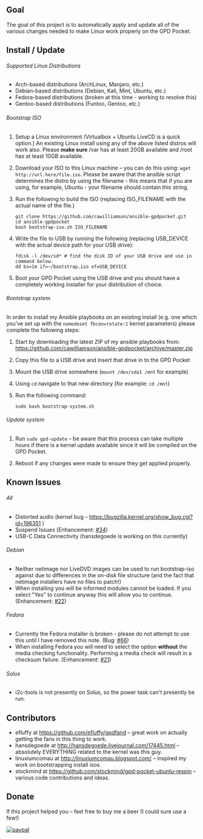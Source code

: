 ## Goal

The goal of this project is to automatically apply and update all of the various changes needed to make Linux work properly on the GPD Pocket.

## Install / Update

###### Supported Linux Distributions
- Arch-based distributions (ArchLinux, Manjaro, etc.)
- Debian-based distributions (Debian, Kali, Mint, Ubuntu, etc.)
- Fedora-based distributions (broken at this time - working to resolve this)
- Gentoo-based distributions (Funtoo, Gentoo, etc.)

###### Bootstrap ISO

1.  Setup a Linux environment (Virtualbox + Ubuntu LiveCD is a quick option.) An existing Linux install using any of the above listed distros will work also. Please **make sure** /var has at least 20GB available and /root has at least 10GB available.

2.  Download your ISO to this Linux machine – you can do this using: `wget http://url.here/file.iso`. Please be aware that the ansible script determines the distro by using the filename - this means that if you are using, for example, Ubuntu - your filename should contain this string.

3.  Run the following to build the ISO (replacing ISO_FILENAME with the actual name of the file.)

        git clone https://github.com/cawilliamson/ansible-gpdpocket.git
        cd ansible-gpdpocket
        bash bootstrap-iso.sh ISO_FILENAME

4.  Write the file to USB by running the following (replacing USB_DEVICE with the actual device path for your USB drive):

        fdisk -l /dev/sd* # find the disk ID of your USB drive and use in command below.
        dd bs=1m if=~/bootstrap.iso of=USB_DEVICE

5.  Boot your GPD Pocket using the USB drive and you should have a completely working installer for your distribution of choice.

###### Bootstrap system

In order to install my Ansible playbooks on an existing install (e.g. one which you've set up with the `nomodeset fbcon=rotate:1` kernel parameters) please complete the following steps:

1.  Start by downloading the latest ZIP of my ansible playbooks from:  
    https://github.com/cawilliamson/ansible-gpdpocket/archive/master.zip

2.  Copy this file to a USB drive and insert that drive in to the GPD Pocket

3.  Mount the USB drive somewhere (`mount /dev/sda1 /mnt` for example)

4.  Using `cd` navigate to that new directory (for example: `cd /mnt`)

5.  Run the following command:

        sudo bash bootstrap-system.sh

###### Update system

1. Run `sudo gpd-update` – be aware that this process can take multiple hours if there is a kernel update available since it will be compiled on the GPD Pocket.

2. Reboot if any changes were made to ensure they get applied properly.

## Known Issues

###### All

- Distorted audio (kernel bug – https://bugzilla.kernel.org/show_bug.cgi?id=196351 )
- Suspend Issues (Enhancement: [#34](https://github.com/cawilliamson/ansible-gpdpocket/issues/34))
- USB-C Data Connectivity (hansdegoede is working on this currently)

###### Debian

- Neither netimage nor LiveDVD images can be used to run bootstrap-iso against due to differences in the on-disk file structure (and the fact that netimage installers have no files to patch!)
- When installing you will be informed modules cannot be loaded. If you select "Yes" to continue anyway this will allow you to continue. (Enhancement: [#22](https://github.com/cawilliamson/ansible-gpdpocket/issues/22))

###### Fedora

- Currently the Fedora installer is broken - please do not attempt to use this until I have removed this note. (Bug: [#66](https://github.com/cawilliamson/ansible-gpdpocket/issues/66))
- When installing Fedora you will need to select the option **without** the media checking functionality. Performing a media check will result in a checksum failure. (Enhancement: [#21](https://github.com/cawilliamson/ansible-gpdpocket/issues/21))

###### Solus

- i2c-tools is not presently on Solus, so the power task can't presently be run.

## Contributors

- efluffy at https://github.com/efluffy/gpdfand – great work on actually getting the fans in this thing to work.
- hansdegoede at http://hansdegoede.livejournal.com/17445.html – absolutely EVERYTHING related to the kernel was this guy.
- linuxiumcomau at http://linuxiumcomau.blogspot.com/ – inspired my work on bootstrapping install isos.
- stockmind at https://github.com/stockmind/gpd-pocket-ubuntu-respin – various code contributions and ideas.

## Donate
If this project helped you – feel free to buy me a beer (I could sure use a few!)

[![paypal](https://www.paypalobjects.com/en_US/i/btn/btn_donateCC_LG.gif)](https://www.paypal.com/cgi-bin/webscr?cmd=_s-xclick&hosted_button_id=JGZUV7JA5A44E)
